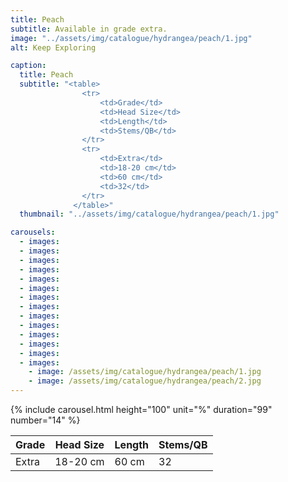 ```yaml
---
title: Peach
subtitle: Available in grade extra.
image: "../assets/img/catalogue/hydrangea/peach/1.jpg"
alt: Keep Exploring

caption: 
  title: Peach
  subtitle: "<table>
                <tr>
                    <td>Grade</td>
                    <td>Head Size</td>
                    <td>Length</td>
                    <td>Stems/QB</td>
                </tr>
                <tr>
                    <td>Extra</td>
                    <td>18-20 cm</td>
                    <td>60 cm</td>
                    <td>32</td>
                </tr>
              </table>"
  thumbnail: "../assets/img/catalogue/hydrangea/peach/1.jpg"

carousels:
  - images:
  - images:
  - images:
  - images:
  - images:
  - images:
  - images:
  - images:
  - images:
  - images:
  - images:
  - images:
  - images:
  - images:
    - image: /assets/img/catalogue/hydrangea/peach/1.jpg
    - image: /assets/img/catalogue/hydrangea/peach/2.jpg
---
```


{% include carousel.html height="100" unit="%" duration="99" number="14" %}

| Grade | Head Size | Length | Stems/QB |
|-------|-----------|--------|----------|
| Extra |  18-20 cm | 60 cm  |    32    |